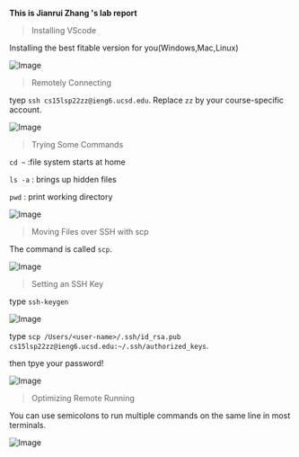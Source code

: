 **This is Jianrui Zhang 's lab report**

> Installing VScode

Installing the best fitable version for you(Windows,Mac,Linux)

![Image](https://user-images.githubusercontent.com/103210019/162644154-05a0d1a3-48aa-4280-b3b3-6aab167a5c89.png)

> Remotely Connecting

tyep `ssh cs15lsp22zz@ieng6.ucsd.edu`. Replace `zz` by your course-specific account.

![Image](https://user-images.githubusercontent.com/103210019/162644182-52539f25-f47f-4312-996b-c44c14199f88.png)

> Trying Some Commands

`cd ~` :file system starts at home

`ls -a` : brings up hidden files

`pwd` : print working directory

![Image](https://user-images.githubusercontent.com/103210019/162669659-3f7e90a7-3cac-4bd8-bcc6-534e0816a30c.png)

> Moving Files over SSH with scp

The command is called `scp`.

![Image](https://user-images.githubusercontent.com/103210019/162644264-2ae7d3ea-7e55-44e7-8cd0-ff41b9a57262.png)

> Setting an SSH Key

type `ssh-keygen` 

![Image](https://user-images.githubusercontent.com/103210019/162668497-ce9be951-c5da-472a-a605-bd5ea91d10d0.png)

type `scp /Users/<user-name>/.ssh/id_rsa.pub cs15lsp22zz@ieng6.ucsd.edu:~/.ssh/authorized_keys`. 

then tpye your password! 

![Image](https://user-images.githubusercontent.com/103210019/162668573-9be320c4-caa4-470e-8fd2-2aa59dac1b54.png)

> Optimizing Remote Running

You can use semicolons to run multiple commands on the same line in most terminals.

![Image](https://user-images.githubusercontent.com/103210019/162670593-c001106c-b1ab-4003-8d9d-d7f184a29040.png)
